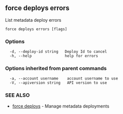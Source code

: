 ## force deploys errors

List metadata deploy errors

```
force deploys errors [flags]
```

### Options

```
  -d, --deploy-id string   Deploy Id to cancel
  -h, --help               help for errors
```

### Options inherited from parent commands

```
  -a, --account username    account username to use
  -V, --apiversion string   API version to use
```

### SEE ALSO

* [force deploys](force_deploys.md)	 - Manage metadata deployments

